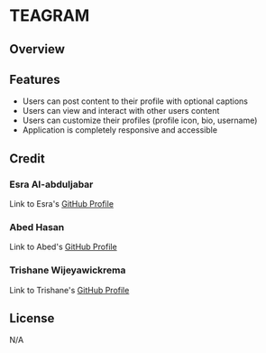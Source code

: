 # TEAGRAM

## Overview




## Features

- Users can post content to their profile with optional captions
- Users can view and interact with other users content
- Users can customize their profiles (profile icon, bio, username)
- Application is completely responsive and accessible

## Credit

### Esra Al-abduljabar
Link to Esra's [GitHub Profile](https://github.com/EsraWameed)

### Abed Hasan
Link to Abed's [GitHub Profile](https://github.com/abedhasan79)

### Trishane Wijeyawickrema
Link to Trishane's [GitHub Profile](https://github.com/Trishaneww)

## License

N/A